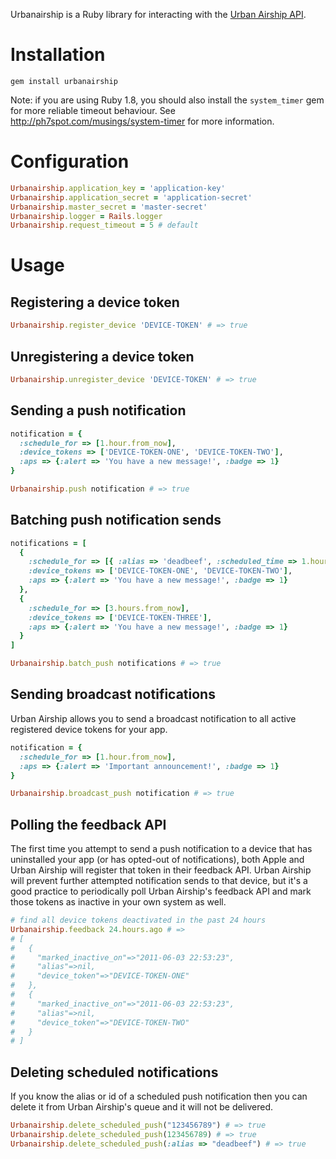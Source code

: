 Urbanairship is a Ruby library for interacting with the [Urban Airship API](http://urbanairship.com).

Installation
============
    gem install urbanairship

Note: if you are using Ruby 1.8, you should also install the ```system_timer``` gem for more reliable timeout behaviour. See http://ph7spot.com/musings/system-timer for more information.

Configuration
=============
```ruby
Urbanairship.application_key = 'application-key'
Urbanairship.application_secret = 'application-secret'
Urbanairship.master_secret = 'master-secret'
Urbanairship.logger = Rails.logger
Urbanairship.request_timeout = 5 # default
```

Usage
=====

Registering a device token
--------------------------
```ruby
Urbanairship.register_device 'DEVICE-TOKEN' # => true
```

Unregistering a device token
----------------------------
```ruby
Urbanairship.unregister_device 'DEVICE-TOKEN' # => true
```

Sending a push notification
---------------------------
```ruby
notification = {
  :schedule_for => [1.hour.from_now],
  :device_tokens => ['DEVICE-TOKEN-ONE', 'DEVICE-TOKEN-TWO'],
  :aps => {:alert => 'You have a new message!', :badge => 1}
}

Urbanairship.push notification # => true
```

Batching push notification sends
--------------------------------
```ruby
notifications = [
  {
    :schedule_for => [{ :alias => 'deadbeef', :scheduled_time => 1.hour.from_now }],   # assigning an alias to a scheduled push
    :device_tokens => ['DEVICE-TOKEN-ONE', 'DEVICE-TOKEN-TWO'],
    :aps => {:alert => 'You have a new message!', :badge => 1}
  },
  {
    :schedule_for => [3.hours.from_now],
    :device_tokens => ['DEVICE-TOKEN-THREE'],
    :aps => {:alert => 'You have a new message!', :badge => 1}
  }
]

Urbanairship.batch_push notifications # => true
```


Sending broadcast notifications
-------------------------------
Urban Airship allows you to send a broadcast notification to all active registered device tokens for your app.

```ruby
notification = {
  :schedule_for => [1.hour.from_now],
  :aps => {:alert => 'Important announcement!', :badge => 1}
}

Urbanairship.broadcast_push notification # => true
```

Polling the feedback API
------------------------
The first time you attempt to send a push notification to a device that has uninstalled your app (or has opted-out of notifications), both Apple and Urban Airship will register that token in their feedback API. Urban Airship will prevent further attempted notification sends to that device, but it's a good practice to periodically poll Urban Airship's feedback API and mark those tokens as inactive in your own system as well.

```ruby
# find all device tokens deactivated in the past 24 hours
Urbanairship.feedback 24.hours.ago # =>
# [
#   {
#     "marked_inactive_on"=>"2011-06-03 22:53:23",
#     "alias"=>nil,
#     "device_token"=>"DEVICE-TOKEN-ONE"
#   },
#   {
#     "marked_inactive_on"=>"2011-06-03 22:53:23",
#     "alias"=>nil,
#     "device_token"=>"DEVICE-TOKEN-TWO"
#   }
# ]
```

Deleting scheduled notifications
--------------------------------

If you know the alias or id of a scheduled push notification then you can delete it from Urban Airship's queue and it will not be delivered.

```ruby
Urbanairship.delete_scheduled_push("123456789") # => true
Urbanairship.delete_scheduled_push(123456789) # => true
Urbanairship.delete_scheduled_push(:alias => "deadbeef") # => true
```

